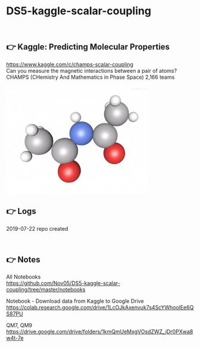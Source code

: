 # DS5-kaggle-scalar-coupling

<br>

## :point_right: Kaggle: Predicting Molecular Properties
https://www.kaggle.com/c/champs-scalar-coupling  
Can you measure the magnetic interactions between a pair of atoms?  
CHAMPS (CHemistry And Mathematics in Phase Space)   2,166 teams 

<img src="https://github.com/Nov05/DS5-kaggle-scalar-coupling/blob/master/images/ezgif.com-optimize.gif">      

<br>

## :point_right: Logs
2019-07-22 repo created

<br>

## :point_right: Notes 
All Notebooks  
https://github.com/Nov05/DS5-kaggle-scalar-coupling/tree/master/notebooks

Notebook - Download data from Kaggle to Google Drive  
https://colab.research.google.com/drive/1LcOJkAxenvuk7s4ScYWhoolEe6QS87PU  

QM7, QM9  
https://drive.google.com/drive/folders/1kmQmUeMxgVOsdZWZ_jDr0PXwa8w4t-7e   
